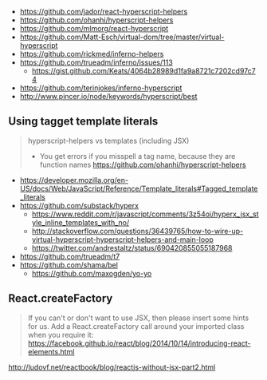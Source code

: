 - https://github.com/jador/react-hyperscript-helpers
- https://github.com/ohanhi/hyperscript-helpers
- https://github.com/mlmorg/react-hyperscript
- https://github.com/Matt-Esch/virtual-dom/tree/master/virtual-hyperscript
- https://github.com/rickmed/inferno-helpers
- https://github.com/trueadm/inferno/issues/113
  - https://gist.github.com/Keats/4064b28989d1fa9a8721c7202cd97c74
- https://github.com/terinjokes/inferno-hyperscript
- http://www.pincer.io/node/keywords/hyperscript/best

## Using tagget template literals

> hyperscript-helpers vs templates (including JSX)
> - You get errors if you misspell a tag name, because they are function names
> https://github.com/ohanhi/hyperscript-helpers

- https://developer.mozilla.org/en-US/docs/Web/JavaScript/Reference/Template_literals#Tagged_template_literals
- https://github.com/substack/hyperx
  - https://www.reddit.com/r/javascript/comments/3z54oj/hyperx_jsx_style_inline_templates_with_no/
  - http://stackoverflow.com/questions/36439765/how-to-wire-up-virtual-hyperscript-hyperscript-helpers-and-main-loop
  - https://twitter.com/andrestaltz/status/690420855055187968
- https://github.com/trueadm/t7
- https://github.com/shama/bel
  - https://github.com/maxogden/yo-yo

## React.createFactory

> If you can't or don't want to use JSX, then please insert some hints for us. Add a React.createFactory call around your imported class when you require it:
> https://facebook.github.io/react/blog/2014/10/14/introducing-react-elements.html

http://ludovf.net/reactbook/blog/reactjs-without-jsx-part2.html
